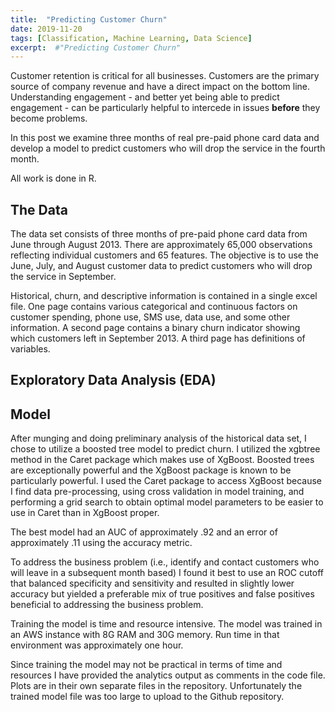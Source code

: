 ```yaml
---
title:  "Predicting Customer Churn"
date: 2019-11-20
tags: [Classification, Machine Learning, Data Science]
excerpt:  #"Predicting Customer Churn"
---
```


Customer retention is critical for all businesses.  Customers are the primary source of company revenue and
have a direct impact on the bottom line. Understanding engagement - and better yet being able to predict
engagement - can be particularly helpful to intercede in issues **before** they become problems.

In this post we examine three months of real pre-paid phone card data and develop a model to predict
customers who will drop the service in the fourth month.

All work is done in R.

## The Data

The data set consists of three months of pre-paid phone card data from June through August 2013.  There
are approximately 65,000 observations reflecting individual customers and 65 features.  The objective
is to use the June, July, and August customer data to predict customers who will drop the service in
September.

Historical, churn, and descriptive information is contained in a single excel file. One page contains various categorical and continuous factors on customer spending, phone use, SMS use, data use, and some other information. A second page contains a binary churn indicator showing which customers left in September 2013. A third page has definitions of variables.

## Exploratory Data Analysis (EDA)

## Model

After munging and doing preliminary analysis of the historical data set, I chose to utilize a boosted tree model to predict churn. I utilized the xgbtree method in the Caret package which makes use of XgBoost. Boosted trees are exceptionally powerful and the XgBoost package is known to be particularly powerful. I used the Caret package to access XgBoost because I find data pre-processing, using cross validation in model training, and performing a grid search to obtain optimal model parameters to be easier to use in Caret than in XgBoost proper.

The best model had an AUC of approximately .92 and an error of approximately .11 using the accuracy metric.

To address the business problem (i.e., identify and contact customers who will leave in a subsequent month based) I found it best to use an ROC cutoff that balanced specificity and sensitivity and resulted in slightly lower accuracy but yielded a preferable mix of true positives and false positives beneficial to addressing the business problem.

Training the model is time and resource intensive. The model was trained in an AWS instance with 8G RAM and 30G memory. Run time in that environment was approximately one hour.

Since training the model may not be practical in terms of time and resources I have provided the analytics output as comments in the code file. Plots are in their own separate files in the repository. Unfortunately the trained model file was too large to upload to the Github repository.
